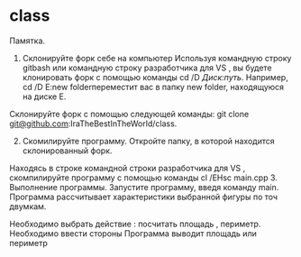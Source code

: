 # class
Памятка.
1. Склонируйте форк себе на компьютер
Используя командную строку gitbash или командную строку разработчика для VS , вы будете клонировать форк с помощью команды cd /D *Диск:путь*. Например, cd /D E:new folderпереместит вас в папку new folder, находящуюся на диске E.

Склонируйте форк с помощью следующей команды: git clone git@github.com:IraTheBestInTheWorld/class.

2. Скомилируйте программу.
Откройте папку, в которой находится склонированный форк.

Находясь в строке командной строки разработчика для VS , скомпилируйте программу с помощью команды cl /EHsc main.cpp 
3. Выполнение программы.
Запустите программу, введя команду main.
Программа рассчитывает характеристики выбранной фигуры по точ двумкам.

Необходимо выбрать действие : посчитать площадь , периметр.
Необходимо ввести  стороны 
Программа выводит площадь или периметр

